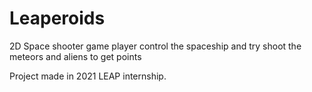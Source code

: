 # Leaperoids
2D Space shooter game
player control the spaceship and try shoot the meteors and aliens to get points

Project made in 2021 LEAP internship.
